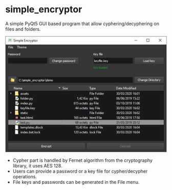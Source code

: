 # simple_encryptor

A simple PyQt5 GUI based program that allow cyphering/decyphering on files and folders.

![Screenshot](assets/screenshot.png)

- Cypher part is handled by Fernet algorithm from the cryptography library, it uses AES 128.
- Users can provide a password or a key file for cypher/decypher operations.
- File keys and passwords can be generated in the File menu.